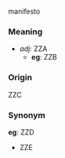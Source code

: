 manifesto
### Meaning
+ _adj_: ZZA
    + __eg__: ZZB

### Origin

ZZC

### Synonym

__eg__: ZZD

+ ZZE


